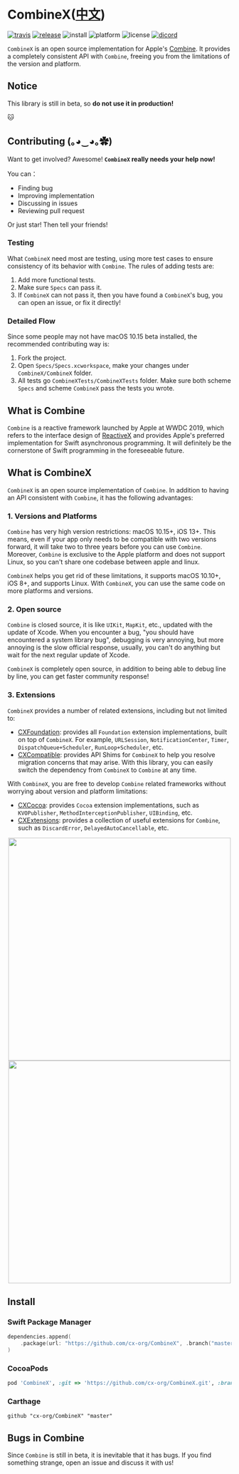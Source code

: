 # CombineX([中文](README.zh_cn.md))

[![travis](https://img.shields.io/travis/cx-org/CombineX.svg)](https://travis-ci.org/cx-org/CombineX)
[![release](https://img.shields.io/github/release-pre/cx-org/combinex)](https://github.com/cx-org/CombineX/releases)
![install](https://img.shields.io/badge/install-spm%20%7C%20cocoapods%20%7C%20carthage-ff69b4)
![platform](https://img.shields.io/badge/platform-ios%20%7C%20macos%20%7C%20watchos%20%7C%20tvos%20%7C%20linux-lightgrey)
![license](https://img.shields.io/github/license/cx-org/combinex?color=black)
[![dicord](https://img.shields.io/badge/chat-discord-9cf)](https://discord.gg/cresT3X)

`CombineX` is an open source implementation for Apple's [Combine](https://developer.apple.com/documentation/combine). It provides a completely consistent API with `Combine`, freeing you from the limitations of the version and platform.

## Notice

This library is still in beta, so **do not use it in production!**

🐱

## Contributing (｡◕‿◕｡✿)

Want to get involved? Awesome! **`CombineX` really needs your help now!**

You can：

- Finding bug
- Improving implementation
- Discussing in issues
- Reviewing pull request

Or just star! Then tell your friends!

### Testing

What `CombineX` need most are testing, using more test cases to ensure consistency of its behavior with `Combine`. The rules of adding tests are:

1. Add more functional tests.
2. Make sure `Specs` can pass it.
3. If `CombineX` can not pass it, then you have found a `CombineX`'s bug, you can open an issue, or fix it directly!


### Detailed Flow

Since some people may not have macOS 10.15 beta installed, the recommended contributing way is:

1. Fork the project.
2. Open `Specs/Specs.xcworkspace`, make your changes under `CombineX/CombineX` folder.
3. All tests go `CombineXTests/CombineXTests` folder. Make sure both scheme `Specs` and scheme `CombineX` pass the tests you wrote.

## What is Combine

`Combine` is a reactive framework launched by Apple at WWDC 2019, which refers to the interface design of [ReactiveX](http://reactivex.io/) and provides Apple's preferred implementation for Swift asynchronous programming. It will definitely be the cornerstone of Swift programming in the foreseeable future.

## What is CombineX

`CombineX` is an open source implementation of `Combine`. In addition to having an API consistent with `Combine`, it has the following advantages:

### 1. Versions and Platforms

`Combine` has very high version restrictions: macOS 10.15+, iOS 13+. This means, even if your app only needs to be compatible with two versions forward, it will take two to three years before you can use `Combine`. Moreover, `Combine` is exclusive to the Apple platform and does not support Linux, so you can't share one codebase between apple and linux.

`CombineX` helps you get rid of these limitations, it supports macOS 10.10+, iOS 8+, and supports Linux. With `CombineX`, you can use the same code on more platforms and versions.

### 2. Open source

`Combine` is closed source, it is like `UIKit`, `MapKit`, etc., updated with the update of Xcode. When you encounter a bug, "you should have encountered a system library bug", debugging is very annoying, but more annoying is the slow official response, usually, you can't do anything but wait for the next regular update of Xcode.

`CombineX` is completely open source, in addition to being able to debug line by line, you can get faster community response!

### 3. Extensions

`CombineX` provides a number of related extensions, including but not limited to:

- [CXFoundation](https://github.com/cx-org/CXFoundation): provides all `Foundation` extension implementations, built on top of `CombineX`. For example, `URLSession`, `NotificationCenter`, `Timer`, `DispatchQueue+Scheduler`, `RunLoop+Scheduler`, etc.
- [CXCompatible](https://github.com/cx-org/CXCompatible): provides API Shims for `CombineX` to help you resolve migration concerns that may arise. With this library, you can easily switch the dependency from `CombineX` to `Combine` at any time.

With `CombineX`, you are free to develop `Combine` related frameworks without worrying about version and platform limitations:

- [CXCocoa](https://github.com/cx-org/CXCocoa): provides `Cocoa` extension implementations, such as `KVOPublisher`, `MethodInterceptionPublisher`, `UIBinding`, etc.
- [CXExtensions](https://github.com/cx-org/CXExtensions): provides a collection of useful extensions for `Combine`, such as `DiscardError`, `DelayedAutoCancellable`, etc.

<p align="center">
<img src="demo.1.gif" height="500">
<img src="demo.2.gif" height="500">
</p>

## Install

### Swift Package Manager

```swift
dependencies.append(
    .package(url: "https://github.com/cx-org/CombineX", .branch("master"))
)
```

### CocoaPods

```ruby
pod 'CombineX', :git => 'https://github.com/cx-org/CombineX.git', :branch => 'master'
```

### Carthage

```carthage
github "cx-org/CombineX" "master"
```

## Bugs in Combine

Since `Combine` is still in beta, it is inevitable that it has bugs. If you find something strange, open an issue and discuss it with us!
